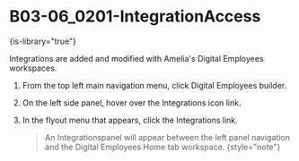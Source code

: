 # B03-06_0201-IntegrationAccess

{is-library="true"}

<snippet id="B03-06_0201-IntegrationAccess_snippet">



Integrations are added and modified with Amelia's Digital Employees workspaces.

1. From the top left main navigation menu, click Digital Employees builder.

2. On the left side panel, hover over the Integrations icon link.

3. In the flyout menu that appears, click the Integrations link.

   > An Integrationspanel will appear between the left panel navigation and the Digital Employees Home tab workspace. {style="note"}


</snippet>